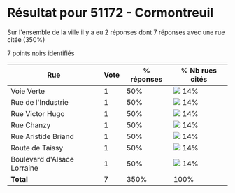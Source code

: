 # Résultat pour 51172 - Cormontreuil

Sur l'ensemble de la ville il y a eu 2 réponses dont 7 réponses avec une rue citée (350%)

7 points noirs identifiés

| Rue | Vote | % réponses | % Nb rues cités|
|-----|------|------------|----------------|
| Voie Verte | 1 | 50% | <img src="../../img/bar_14.gif" />&nbsp;14%|
| Rue de l'Industrie | 1 | 50% | <img src="../../img/bar_14.gif" />&nbsp;14%|
| Rue Victor Hugo | 1 | 50% | <img src="../../img/bar_14.gif" />&nbsp;14%|
| Rue Chanzy | 1 | 50% | <img src="../../img/bar_14.gif" />&nbsp;14%|
| Rue Aristide Briand | 1 | 50% | <img src="../../img/bar_14.gif" />&nbsp;14%|
| Route de Taissy | 1 | 50% | <img src="../../img/bar_14.gif" />&nbsp;14%|
| Boulevard d'Alsace Lorraine | 1 | 50% | <img src="../../img/bar_14.gif" />&nbsp;14%|
| **Total** | 7 | 350% | 100%|
